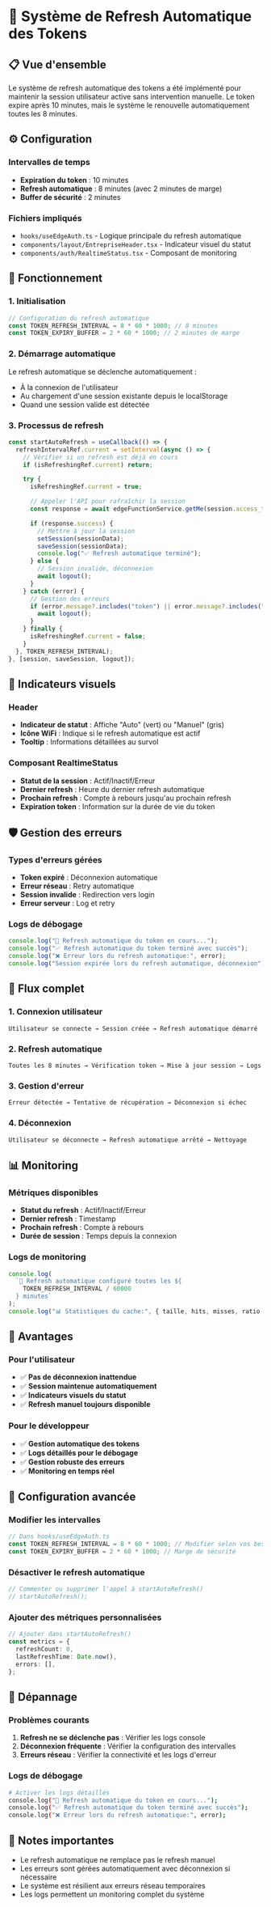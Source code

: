# 🔄 Système de Refresh Automatique des Tokens

## 📋 Vue d'ensemble

Le système de refresh automatique des tokens a été implémenté pour maintenir la session utilisateur active sans intervention manuelle. Le token expire après 10 minutes, mais le système le renouvelle automatiquement toutes les 8 minutes.

## ⚙️ Configuration

### Intervalles de temps

- **Expiration du token** : 10 minutes
- **Refresh automatique** : 8 minutes (avec 2 minutes de marge)
- **Buffer de sécurité** : 2 minutes

### Fichiers impliqués

- `hooks/useEdgeAuth.ts` - Logique principale du refresh automatique
- `components/layout/EntrepriseHeader.tsx` - Indicateur visuel du statut
- `components/auth/RealtimeStatus.tsx` - Composant de monitoring

## 🔧 Fonctionnement

### 1. Initialisation

```typescript
// Configuration du refresh automatique
const TOKEN_REFRESH_INTERVAL = 8 * 60 * 1000; // 8 minutes
const TOKEN_EXPIRY_BUFFER = 2 * 60 * 1000; // 2 minutes de marge
```

### 2. Démarrage automatique

Le refresh automatique se déclenche automatiquement :

- À la connexion de l'utilisateur
- Au chargement d'une session existante depuis le localStorage
- Quand une session valide est détectée

### 3. Processus de refresh

```typescript
const startAutoRefresh = useCallback(() => {
  refreshIntervalRef.current = setInterval(async () => {
    // Vérifier si un refresh est déjà en cours
    if (isRefreshingRef.current) return;

    try {
      isRefreshingRef.current = true;

      // Appeler l'API pour rafraîchir la session
      const response = await edgeFunctionService.getMe(session.access_token);

      if (response.success) {
        // Mettre à jour la session
        setSession(sessionData);
        saveSession(sessionData);
        console.log("✅ Refresh automatique terminé");
      } else {
        // Session invalide, déconnexion
        await logout();
      }
    } catch (error) {
      // Gestion des erreurs
      if (error.message?.includes("token") || error.message?.includes("401")) {
        await logout();
      }
    } finally {
      isRefreshingRef.current = false;
    }
  }, TOKEN_REFRESH_INTERVAL);
}, [session, saveSession, logout]);
```

## 🎯 Indicateurs visuels

### Header

- **Indicateur de statut** : Affiche "Auto" (vert) ou "Manuel" (gris)
- **Icône WiFi** : Indique si le refresh automatique est actif
- **Tooltip** : Informations détaillées au survol

### Composant RealtimeStatus

- **Statut de la session** : Actif/Inactif/Erreur
- **Dernier refresh** : Heure du dernier refresh automatique
- **Prochain refresh** : Compte à rebours jusqu'au prochain refresh
- **Expiration token** : Information sur la durée de vie du token

## 🛡️ Gestion des erreurs

### Types d'erreurs gérées

- **Token expiré** : Déconnexion automatique
- **Erreur réseau** : Retry automatique
- **Session invalide** : Redirection vers login
- **Erreur serveur** : Log et retry

### Logs de débogage

```typescript
console.log("🔄 Refresh automatique du token en cours...");
console.log("✅ Refresh automatique du token terminé avec succès");
console.log("❌ Erreur lors du refresh automatique:", error);
console.log("Session expirée lors du refresh automatique, déconnexion");
```

## 🔄 Flux complet

### 1. Connexion utilisateur

```
Utilisateur se connecte → Session créée → Refresh automatique démarré
```

### 2. Refresh automatique

```
Toutes les 8 minutes → Vérification token → Mise à jour session → Logs
```

### 3. Gestion d'erreur

```
Erreur détectée → Tentative de récupération → Déconnexion si échec
```

### 4. Déconnexion

```
Utilisateur se déconnecte → Refresh automatique arrêté → Nettoyage
```

## 📊 Monitoring

### Métriques disponibles

- **Statut du refresh** : Actif/Inactif/Erreur
- **Dernier refresh** : Timestamp
- **Prochain refresh** : Compte à rebours
- **Durée de session** : Temps depuis la connexion

### Logs de monitoring

```typescript
console.log(
  `🔄 Refresh automatique configuré toutes les ${
    TOKEN_REFRESH_INTERVAL / 60000
  } minutes`
);
console.log("📊 Statistiques du cache:", { taille, hits, misses, ratio });
```

## 🚀 Avantages

### Pour l'utilisateur

- ✅ **Pas de déconnexion inattendue**
- ✅ **Session maintenue automatiquement**
- ✅ **Indicateurs visuels du statut**
- ✅ **Refresh manuel toujours disponible**

### Pour le développeur

- ✅ **Gestion automatique des tokens**
- ✅ **Logs détaillés pour le débogage**
- ✅ **Gestion robuste des erreurs**
- ✅ **Monitoring en temps réel**

## 🔧 Configuration avancée

### Modifier les intervalles

```typescript
// Dans hooks/useEdgeAuth.ts
const TOKEN_REFRESH_INTERVAL = 8 * 60 * 1000; // Modifier selon vos besoins
const TOKEN_EXPIRY_BUFFER = 2 * 60 * 1000; // Marge de sécurité
```

### Désactiver le refresh automatique

```typescript
// Commenter ou supprimer l'appel à startAutoRefresh()
// startAutoRefresh();
```

### Ajouter des métriques personnalisées

```typescript
// Ajouter dans startAutoRefresh()
const metrics = {
  refreshCount: 0,
  lastRefreshTime: Date.now(),
  errors: [],
};
```

## 🐛 Dépannage

### Problèmes courants

1. **Refresh ne se déclenche pas** : Vérifier les logs console
2. **Déconnexion fréquente** : Vérifier la configuration des intervalles
3. **Erreurs réseau** : Vérifier la connectivité et les logs d'erreur

### Logs de débogage

```bash
# Activer les logs détaillés
console.log("🔄 Refresh automatique du token en cours...");
console.log("✅ Refresh automatique du token terminé avec succès");
console.log("❌ Erreur lors du refresh automatique:", error);
```

## 📝 Notes importantes

- Le refresh automatique ne remplace pas le refresh manuel
- Les erreurs sont gérées automatiquement avec déconnexion si nécessaire
- Le système est résilient aux erreurs réseau temporaires
- Les logs permettent un monitoring complet du système
